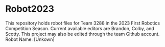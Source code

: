 # Robot2023
This repository holds robot files for Team 3288 in the 2023 First Robotics Competition Season.
Current available editors are Brandon, Colby, and Scotty.
This project may also be edited through the team Github account.
Robot Name: [Unkown]
